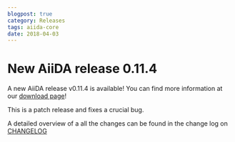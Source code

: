 ```yaml
---
blogpost: true
category: Releases
tags: aiida-core
date: 2018-04-03
---
```


# New AiiDA release 0.11.4

A new AiiDA release v0.11.4 is available! You can find more information at our [download page](/sections/download.md)!

This is a patch release and fixes a crucial bug.

A detailed overview of a all the changes can be found in the change log on [CHANGELOG](https://github.com/aiidateam/aiida_core/blob/v0.11.4/CHANGELOG.md)
